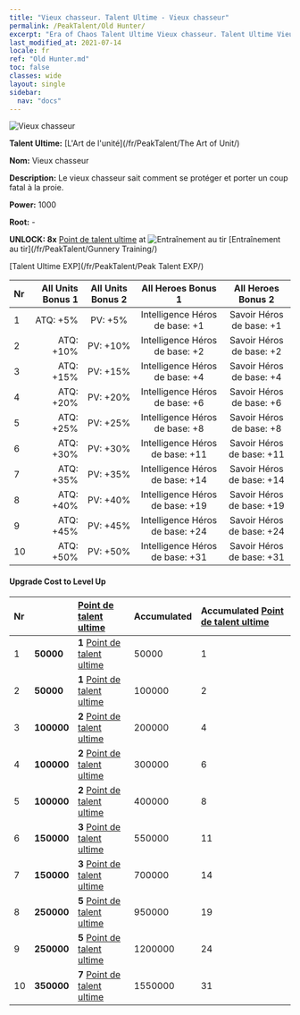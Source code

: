 ```yaml
---
title: "Vieux chasseur. Talent Ultime - Vieux chasseur"
permalink: /PeakTalent/Old Hunter/
excerpt: "Era of Chaos Talent Ultime Vieux chasseur. Talent Ultime Vieux chasseur. Vieux chasseur"
last_modified_at: 2021-07-14
locale: fr
ref: "Old Hunter.md"
toc: false
classes: wide
layout: single
sidebar:
  nav: "docs"
---
```


  ![Vieux chasseur](/images/pt/talent_2010.png)

  **Talent Ultime:** [L'Art de l'unité](/fr/PeakTalent/The Art of Unit/)

  **Nom:** Vieux chasseur

  **Description:** Le vieux chasseur sait comment se protéger et porter un coup fatal à la proie.

  **Power:** 1000

  **Root:** -

  **UNLOCK: 8x** [Point de talent ultime](/ItemsFR/con_934/) at ![Entraînement au tir](/images/pt/talent_2008.png) [Entraînement au tir](/fr/PeakTalent/Gunnery Training/)

  [Talent Ultime EXP](/fr/PeakTalent/Peak Talent EXP/)

  | Nr | All Units Bonus 1 | All Units Bonus 2 | All Heroes Bonus 1 | All Heroes Bonus 2 |
  |:---|--------------:|:-------------:|:-------------:|:-------------:|
  | 1 | ATQ: +5% | PV: +5% | Intelligence Héros de base: +1 | Savoir Héros de base: +1 |
  | 2 | ATQ: +10% | PV: +10% | Intelligence Héros de base: +2 | Savoir Héros de base: +2 |
  | 3 | ATQ: +15% | PV: +15% | Intelligence Héros de base: +4 | Savoir Héros de base: +4 |
  | 4 | ATQ: +20% | PV: +20% | Intelligence Héros de base: +6 | Savoir Héros de base: +6 |
  | 5 | ATQ: +25% | PV: +25% | Intelligence Héros de base: +8 | Savoir Héros de base: +8 |
  | 6 | ATQ: +30% | PV: +30% | Intelligence Héros de base: +11 | Savoir Héros de base: +11 |
  | 7 | ATQ: +35% | PV: +35% | Intelligence Héros de base: +14 | Savoir Héros de base: +14 |
  | 8 | ATQ: +40% | PV: +40% | Intelligence Héros de base: +19 | Savoir Héros de base: +19 |
  | 9 | ATQ: +45% | PV: +45% | Intelligence Héros de base: +24 | Savoir Héros de base: +24 |
  | 10 | ATQ: +50% | PV: +50% | Intelligence Héros de base: +31 | Savoir Héros de base: +31 |


#### Upgrade Cost to Level Up

  | Nr | <i class="fas fa-coins"/> | [Point de talent ultime](/ItemsFR/con_934/) | Accumulated <i class="fas fa-coins"/> | Accumulated [Point de talent ultime](/ItemsFR/con_934/) |
  |:---|:--------------|:-------------|:-------------|:-------------|
  | 1 | **50000** | **1** [Point de talent ultime](/ItemsFR/con_934/) | 50000 | 1 |
  | 2 | **50000** | **1** [Point de talent ultime](/ItemsFR/con_934/) | 100000 | 2 |
  | 3 | **100000** | **2** [Point de talent ultime](/ItemsFR/con_934/) | 200000 | 4 |
  | 4 | **100000** | **2** [Point de talent ultime](/ItemsFR/con_934/) | 300000 | 6 |
  | 5 | **100000** | **2** [Point de talent ultime](/ItemsFR/con_934/) | 400000 | 8 |
  | 6 | **150000** | **3** [Point de talent ultime](/ItemsFR/con_934/) | 550000 | 11 |
  | 7 | **150000** | **3** [Point de talent ultime](/ItemsFR/con_934/) | 700000 | 14 |
  | 8 | **250000** | **5** [Point de talent ultime](/ItemsFR/con_934/) | 950000 | 19 |
  | 9 | **250000** | **5** [Point de talent ultime](/ItemsFR/con_934/) | 1200000 | 24 |
  | 10 | **350000** | **7** [Point de talent ultime](/ItemsFR/con_934/) | 1550000 | 31 |
